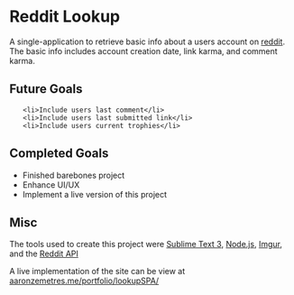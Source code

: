 Reddit Lookup 
=========================
A single-application to retrieve basic info about a users account on <a href="http://www.reddit.com">reddit</a>. The basic info includes account creation date, link karma, and comment karma.

Future Goals
------------
<ul> 
    
    <li>Include users last comment</li>
    <li>Include users last submitted link</li>
    <li>Include users current trophies</li>
</ul>

Completed Goals
---------------
<ul>
    <li>Finished barebones project</li>
    <li>Enhance UI/UX</li>
    <li>Implement a live version of this project</li>
</ul>

Misc
----
The tools used to create this project were <a href="http://www.sublimetext.com/">Sublime Text 3</a>, <a href="https://nodejs.org/">Node.js</a>, <a href="http://imgur.com/">Imgur</a>, and the <a href="http://www.reddit.com/dev/api">Reddit API</a>

A live implementation of the site can be view at <a href="http://aaronzemetres.me/portfolio/lookupSPA/">aaronzemetres.me/portfolio/lookupSPA/</a>
